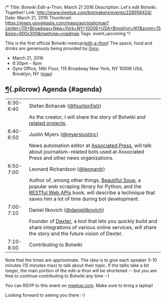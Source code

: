 /*
Title: Botwiki Edit-a-Thon, March 21 2016
Description: Let's edit Botwiki. Together!
Link: http://www.meetup.com/botmakers/events/228956424/
Date: March 21, 2016
Thumbnail: https://maps.googleapis.com/maps/api/staticmap?center=115+Broadway+New+York+NY+10006+USA+Brooklyn+NY&zoom=15&size=900x300&maptype=roadmap
Tags: event,upcoming
*/


This is the first official Botwiki meetup/[edit-a-thon](https://en.wikipedia.org/wiki/Edit-a-thon)! The space, food and drinks are generously being provided by [Gyro](https://www.gyro.com/).

- March 21, 2016
- 6:30pm - 8pm
- Gyro Office, 14th Floor, 115 Broadway New York, NY 10006 USA, Brooklyn, NY ([map](https://www.google.com/maps/dir/Current+Location/115+Broadway+New+York+NY+10006+USA+Brooklyn+NY))

 

## [¶](#agenda){.pilcrow} Agenda {#agenda}

<table class="event-table">
  <tr>
    <td class="event-time">6:30-6:40</td>
    <td class="event-speaker">Stefan Bohacek (<a href="https://twitter.com/fourtonfish">@fourtonfish</a>)</td>
  </tr>
  <tr>
    <td>&nbsp;</td>
    <td class="event-description">As the creator, I will share the story of Botwiki and <a href="/projects/">related projects</a>.</td>
  </tr>
  <tr>
    <td class="event-time">6:40-6:50</td>
    <td class="event-speaker">Justin Myers (<a href="https://twitter.com/myersjustinc">@myersjustinc</a>)</td>
  </tr>
  <tr>
    <td>&nbsp;</td>
    <td class="event-description">News automation editor at <a href="http://www.ap.org/">Associated Press</a>, will talk about journalism-related bots used at Associated Press and other news organizations.</td>
  </tr>
  <tr>
    <td class="event-time">6:50-7:00</td>
    <td class="event-speaker">Leonard Richardson (<a href="https://twitter.com/leonardr">@leonardr</a>)</td>
  </tr>
  <tr>
    <td>&nbsp;</td>
    <td class="event-description">Author of, among other things, <a href="http://www.crummy.com/software/BeautifulSoup/bs4/doc/">Beautiful Soup</a>, a popular web scraping library for Python, and the <a href="http://www.amazon.com/RESTful-Web-APIs-Leonard-Richardson/dp/1449358063">RESTful Web APIs</a> book, will describe a technique that saves him a lot of time during bot development.</td>
  </tr>
  <tr>
    <td class="event-time">7:00-7:10</td>
    <td class="event-speaker">Daniel Ilkovich (<a href="https://twitter.com/danielilkovich">@danielilkovich</a>)</td>
  </tr>
  <tr>
    <td>&nbsp;</td>
    <td class="event-description">Founder of <a href="http://rundexter.com">Dexter</a>, a tool that lets you quickly build and share integrations of various online services, will share the story and the future vision of Dexter.</td>
  </tr>
  <tr>
    <td class="event-time">7:10-8:00</td>
    <td>Contributing to Botwiki</td>
  </tr>
</table>


Note that the times are approximate. The idea is to give each speaker 5-10 minutes (15 minutes max) to talk about their topic. If the talks take a bit longer, the main portion of the edit-a-thon will be shortened -- but you are free to continue contributing to Botwiki any time :-)


You can RSVP to this event on [meetup.com](http://www.meetup.com/botmakers/events/228956424/). Make sure to bring a laptop!

Looking forward to seeing you there :-)
